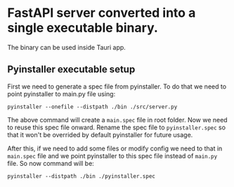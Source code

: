 # FastAPI server converted into a single executable binary.

The binary can be used inside Tauri app.

## Pyinstaller executable setup

First we need to generate a spec file from pyinstaller. To do that we need to point pyinstaller to main.py file using:

```
pyinstaller --onefile --distpath ./bin ./src/server.py
```

The above command will create a `main.spec` file in root folder. Now we need to reuse this spec file onward. Rename the spec file to `pyinstaller.spec` so that it won't be overrided by default pyinstaller for future usage.

After this, if we need to add some files or modify config we need to that in `main.spec` file and we point pyinstaller to this spec file instead of `main.py` file. So now command will be:

```
pyinstaller --distpath ./bin ./pyinstaller.spec
```

